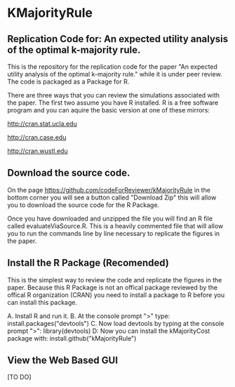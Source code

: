 # KMajorityRule
## Replication Code for: An expected utility analysis of the optimal k-majority rule.

This is the repository for the replication code for the paper "An expected utility analysis of the optimal k-majority rule." while it is under peer review. The code is packaged as a Package for R. 

There are three ways that you can review the simulations associated with the paper. The first two assume you have R installed. R is a free software program and you can aquire the basic version at one of these mirrors:

http://cran.stat.ucla.edu

http://cran.case.edu

http://cran.wustl.edu

## Download the source code.

On the page https://github.com/codeForReviewer/kMajorityRule in the bottom corner you will see a button called "Download Zip" this will allow you to download the source code for the R Package. 

Once you have downloaded and unzipped the file you will find an R file called evaluateViaSource.R. This is a heavily commented file that will allow you to run the commands line by line necessary to replicate the figures in the paper.

## Install the R Package (Recomended)
This is the simplest way to review the code and replicate the figures in the paper. Because this R Package is not an offical package reviewed by the offical R organization (CRAN) you need to install a package to R before you can install this package.

A. Install R and run it.
B. At the console prompt ">" type: install.packages("devtools")
C. Now load devtools by typing at the console prompt ">": library(devtools)
D: Now you can install the kMajorityCost package with: install.github("kMajorityRule")

## View the Web Based GUI
 [TO DO]
